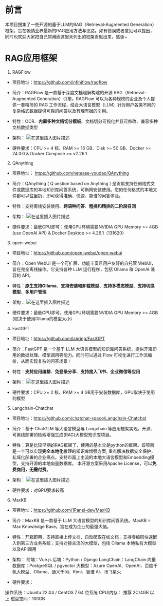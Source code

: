 # 前言
本项目搜集了一些开源的基于LLM的RAG（Retrieval-Augmented Generation）框架，旨在吸纳业界最新的RAG应用方法与思路。如有错误或者意见可以提出，同时也欢迎大家把自己常用而这里未列出的框架贡献出来，感谢~

# RAG应用框架
 1.  RAGFlow
 - 项目地址：https://github.com/infiniflow/ragflow
 - 简介：RAGFlow 是一款基于深度文档理解构建的开源 RAG（Retrieval-Augmented Generation）引擎。RAGFlow 可以为各种规模的企业及个人提供一套精简的 RAG 工作流程，结合大语言模型（LLM）针对用户各类不同的复杂格式数据提供可靠的问答以及有理有据的引用。
 - 特性：OCR、**内置多种文档切分模板**、文档切分可视化并且可修改、兼容多种文档数据类型
 - 架构：
 ![在这里插入图片描述](https://img-blog.csdnimg.cn/direct/c34b905634e04be0adfd2450be41e4cb.png#pic_center)

 - 硬件要求：CPU >= 4 核、RAM >= 16 GB、Disk >= 50 GB、Docker >= 24.0.0 & Docker Compose >= v2.26.1

 
2. QAnything 
- 项目地址： https://github.com/netease-youdao/QAnything
 - 简介：QAnything ( Q uestion based on Anything ) 是贡献支持任何格式文件或数据库的本地知识库问答系统，可断网安装使用。您的任何格式的本地文件都可以往里扔，即可获得准确、快速、靠谱的问答体验。
 - 特性：支持离线安装使用、**跨语种问答**、**粗排和精排的二阶段召回**  
 - 架构：
 ![在这里插入图片描述](https://img-blog.csdnimg.cn/direct/d34724e9c483434dbf88896885b839d8.png#pic_center)

 - 硬件要求：最低CPU即可；使用GPU环境需要NVIDIA GPU Memory	>= 4GB (use OpenAI API) & Docker Desktop >= 4.26.1（131620）
 
3. open-webui
- 项目地址：https://github.com/open-webui/open-webui

 - 简介：Open WebUI 是一个可扩展、功能丰富且用户友好的自托管 WebUI，旨在完全离线操作。它支持各种 LLM 运行程序，包括 Ollama 和 OpenAI 兼容的 API。
 - 特性：**原生支持Ollama**、**支持安装和卸载模型**、**支持多模态模型**、**支持切换模型**、**多用户管理**
 - 架构：
 ![在这里插入图片描述](https://img-blog.csdnimg.cn/direct/413e61ac41fb4c1d981194df467de82f.gif#pic_center)

 - 硬件要求：最低CPU即可，使用GPU环境需要NVIDIA GPU Memory	>= 4GB (取决于使用Ollama的模型大小)
 
 4. FastGPT

- 项目地址：https://github.com/labring/FastGPT
 
 - 简介：FastGPT 是一个基于 LLM 大语言模型的知识库问答系统，提供开箱即用的数据处理、模型调用等能力。同时可以通过 Flow 可视化进行工作流编排，从而实现复杂的问答场景！
 - 特性：**支持应用编排**、**免登录分享**、**支持接入飞书、企业微信等应用**
 - 架构：
 ![在这里插入图片描述](https://img-blog.csdnimg.cn/direct/4a0319a9d1834a3aae3b219557bb9128.webp#pic_center)

 - 硬件要求：CPU >= 2 核、RAM >= 4 GB用于安装数据库，GPU取决于使用的模型
 
 5. Langchain-Chatchat
 - 项目地址：https://github.com/chatchat-space/Langchain-Chatchat
 
 - 简介：基于 ChatGLM 等大语言模型与 Langchain 等应用框架实现，开源、可离线部署的检索增强生成(RAG)大模型知识库项目。
 - 特性：算是比较早期的RAG框架了，使用的基本全是python的框架。该项目是一个可以实现**完全本地化**推理的知识库增强方案, 重点解决数据安全保护，私域化部署的企业痛点。支持市面上主流的本地大语言模型和Embedding模型，支持开源的本地向量数据库。 本开源方案采用Apache License，可以**免费商用，无需付费**。
 - 架构：
 ![在这里插入图片描述](https://img-blog.csdnimg.cn/direct/d891ea4ac20e4827bea7845a34de0990.png#pic_center)
- 硬件要求：对GPU要求较高


 6. MaxKB
 - 项目地址：https://github.com/1Panel-dev/MaxKB

 - 简介：MaxKB 是一款基于 LLM 大语言模型的知识库问答系统。MaxKB = Max Knowledge Base，旨在成为企业的最强大脑。

 - 特性：开箱即用，支持直接上传文档、自动爬取在线文档；支持零编码快速嵌入到第三方业务系统；支持对接主流的大模型，包括 Ollama 本地私有大模型以及API调用

 - 架构：
  前端：Vue.js
  后端：Python / Django
  LangChain：LangChain
  向量数据库：PostgreSQL / pgvector
  大模型：Azure OpenAI、OpenAI、百度千帆大模型、Ollama、通义千问、Kimi、智谱 AI、讯飞星火
 
 - 硬件要求：

  操作系统：Ubuntu 22.04 / CentOS 7 64 位系统
  CPU/内存： 推荐 2C/4GB 以上
  磁盘空间：100GB


                            



